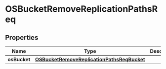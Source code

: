 # OSBucketRemoveReplicationPathsReq

## Properties
Name | Type | Description | Notes
------------ | ------------- | ------------- | -------------
**osBucket** | [**OSBucketRemoveReplicationPathsReqBucket**](OSBucketRemoveReplicationPathsReqBucket.md) |  | 
